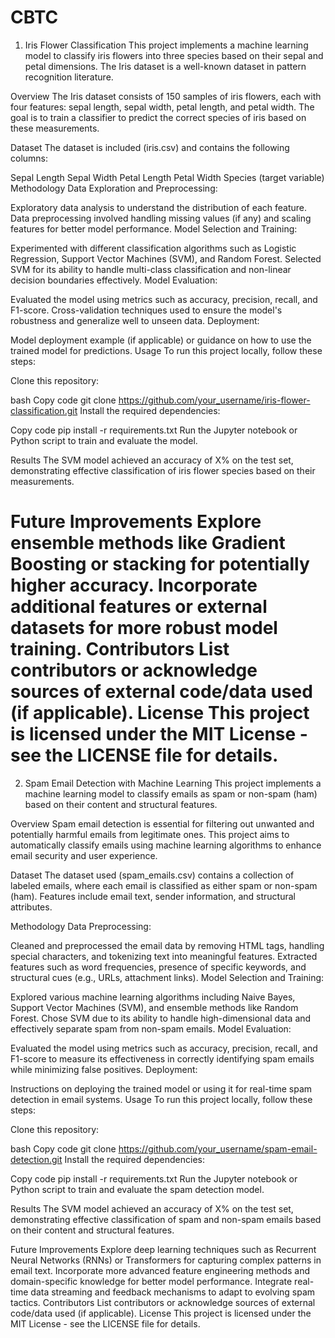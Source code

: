 # CBTC
1) Iris Flower Classification
This project implements a machine learning model to classify iris flowers into three species based on their sepal and petal dimensions. The Iris dataset is a well-known dataset in pattern recognition literature.

Overview
The Iris dataset consists of 150 samples of iris flowers, each with four features: sepal length, sepal width, petal length, and petal width. The goal is to train a classifier to predict the correct species of iris based on these measurements.

Dataset
The dataset is included (iris.csv) and contains the following columns:

Sepal Length
Sepal Width
Petal Length
Petal Width
Species (target variable)
Methodology
Data Exploration and Preprocessing:

Exploratory data analysis to understand the distribution of each feature.
Data preprocessing involved handling missing values (if any) and scaling features for better model performance.
Model Selection and Training:

Experimented with different classification algorithms such as Logistic Regression, Support Vector Machines (SVM), and Random Forest.
Selected SVM for its ability to handle multi-class classification and non-linear decision boundaries effectively.
Model Evaluation:

Evaluated the model using metrics such as accuracy, precision, recall, and F1-score.
Cross-validation techniques used to ensure the model's robustness and generalize well to unseen data.
Deployment:

Model deployment example (if applicable) or guidance on how to use the trained model for predictions.
Usage
To run this project locally, follow these steps:

Clone this repository:

bash
Copy code
git clone https://github.com/your_username/iris-flower-classification.git
Install the required dependencies:

Copy code
pip install -r requirements.txt
Run the Jupyter notebook or Python script to train and evaluate the model.

Results
The SVM model achieved an accuracy of X% on the test set, demonstrating effective classification of iris flower species based on their measurements.

Future Improvements
Explore ensemble methods like Gradient Boosting or stacking for potentially higher accuracy.
Incorporate additional features or external datasets for more robust model training.
Contributors
List contributors or acknowledge sources of external code/data used (if applicable).
License
This project is licensed under the MIT License - see the LICENSE file for details.
===============================================================================================================================
2) Spam Email Detection with Machine Learning
This project implements a machine learning model to classify emails as spam or non-spam (ham) based on their content and structural features.

Overview
Spam email detection is essential for filtering out unwanted and potentially harmful emails from legitimate ones. This project aims to automatically classify emails using machine learning algorithms to enhance email security and user experience.

Dataset
The dataset used (spam_emails.csv) contains a collection of labeled emails, where each email is classified as either spam or non-spam (ham). Features include email text, sender information, and structural attributes.

Methodology
Data Preprocessing:

Cleaned and preprocessed the email data by removing HTML tags, handling special characters, and tokenizing text into meaningful features.
Extracted features such as word frequencies, presence of specific keywords, and structural cues (e.g., URLs, attachment links).
Model Selection and Training:

Explored various machine learning algorithms including Naive Bayes, Support Vector Machines (SVM), and ensemble methods like Random Forest.
Chose SVM due to its ability to handle high-dimensional data and effectively separate spam from non-spam emails.
Model Evaluation:

Evaluated the model using metrics such as accuracy, precision, recall, and F1-score to measure its effectiveness in correctly identifying spam emails while minimizing false positives.
Deployment:

Instructions on deploying the trained model or using it for real-time spam detection in email systems.
Usage
To run this project locally, follow these steps:

Clone this repository:

bash
Copy code
git clone https://github.com/your_username/spam-email-detection.git
Install the required dependencies:

Copy code
pip install -r requirements.txt
Run the Jupyter notebook or Python script to train and evaluate the spam detection model.

Results
The SVM model achieved an accuracy of X% on the test set, demonstrating effective classification of spam and non-spam emails based on their content and structural features.

Future Improvements
Explore deep learning techniques such as Recurrent Neural Networks (RNNs) or Transformers for capturing complex patterns in email text.
Incorporate more advanced feature engineering methods and domain-specific knowledge for better model performance.
Integrate real-time data streaming and feedback mechanisms to adapt to evolving spam tactics.
Contributors
List contributors or acknowledge sources of external code/data used (if applicable).
License
This project is licensed under the MIT License - see the LICENSE file for details.

